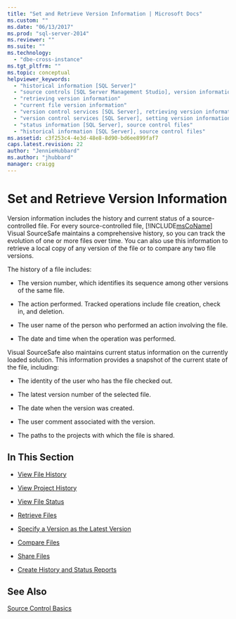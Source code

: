 ```yaml
---
title: "Set and Retrieve Version Information | Microsoft Docs"
ms.custom: ""
ms.date: "06/13/2017"
ms.prod: "sql-server-2014"
ms.reviewer: ""
ms.suite: ""
ms.technology: 
  - "dbe-cross-instance"
ms.tgt_pltfrm: ""
ms.topic: conceptual
helpviewer_keywords: 
  - "historical information [SQL Server]"
  - "source controls [SQL Server Management Studio], version information"
  - "retrieving version information"
  - "current file version information"
  - "version control services [SQL Server], retrieving version information"
  - "version control services [SQL Server], setting version information"
  - "status information [SQL Server], source control files"
  - "historical information [SQL Server], source control files"
ms.assetid: c3f253c4-4e3d-48e8-8d90-bd6ee899faf7
caps.latest.revision: 22
author: "JennieHubbard"
ms.author: "jhubbard"
manager: craigg
---
```

# Set and Retrieve Version Information
  Version information includes the history and current status of a source-controlled file. For every source-controlled file, [!INCLUDE[msCoName](../includes/msconame-md.md)] Visual SourceSafe maintains a comprehensive history, so you can track the evolution of one or more files over time. You can also use this information to retrieve a local copy of any version of the file or to compare any two file versions.  
  
 The history of a file includes:  
  
-   The version number, which identifies its sequence among other versions of the same file.  
  
-   The action performed. Tracked operations include file creation, check in, and deletion.  
  
-   The user name of the person who performed an action involving the file.  
  
-   The date and time when the operation was performed.  
  
 Visual SourceSafe also maintains current status information on the currently loaded solution. This information provides a snapshot of the current state of the file, including:  
  
-   The identity of the user who has the file checked out.  
  
-   The latest version number of the selected file.  
  
-   The date when the version was created.  
  
-   The user comment associated with the version.  
  
-   The paths to the projects with which the file is shared.  
  
## In This Section  
  
-   [View File History](../../2014/database-engine/view-file-history.md)  
  
-   [View Project History](../../2014/database-engine/view-project-history.md)  
  
-   [View File Status](../../2014/database-engine/view-file-status.md)  
  
-   [Retrieve Files](../../2014/database-engine/retrieve-files.md)  
  
-   [Specify a Version as the Latest Version](../../2014/database-engine/specify-a-version-as-the-latest-version.md)  
  
-   [Compare Files](../../2014/database-engine/compare-files.md)  
  
-   [Share Files](../../2014/database-engine/share-files.md)  
  
-   [Create History and Status Reports](../../2014/database-engine/create-history-and-status-reports.md)  
  
## See Also  
 [Source Control Basics](../../2014/database-engine/source-control-basics.md)  
  
  